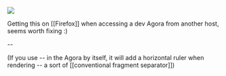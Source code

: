 ![](https://doc.anagora.org/uploads/upload_4144e67e0a6b40ad0bd7ca1f9a9a0b3f.png)

Getting this on [[Firefox]] when accessing a dev Agora from another host, seems worth fixing :)

--

(If you use -- in the Agora by itself, it will add a horizontal ruler when rendering -- a sort of [[conventional fragment separator]])